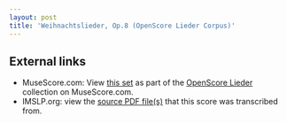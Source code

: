 ```yaml
---
layout: post
title: 'Weihnachtslieder, Op.8 (OpenScore Lieder Corpus)'
---
```


## External links

- MuseScore.com: View [this set] as part of the [OpenScore Lieder] collection on MuseScore.com.
- IMSLP.org: view the [source PDF file(s)][IMSLP] that this score was transcribed from.

[IMSLP]: https://imslp.org/wiki/Special:ReverseLookup/80690
[this set]: https://musescore.com/openscore-lieder-corpus/sets/5110379
[OpenScore Lieder]: https://musescore.com/openscore-lieder-corpus
